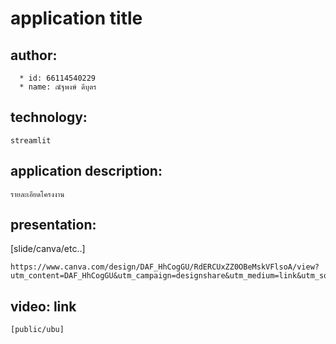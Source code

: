 # application title

## author: 
```
  * id: 66114540229
  * name: ณัฐพงษ์ ดีบุตร
```
## technology: 
```
streamlit
```
## application description:
```
รายละเอียดโครงงาน
```
## presentation:
[slide/canva/etc..]
```
https://www.canva.com/design/DAF_HhCogGU/RdERCUxZZ0OBeMskVFlsoA/view?utm_content=DAF_HhCogGU&utm_campaign=designshare&utm_medium=link&utm_source=editor
```
## video: link
```
[public/ubu]
```
